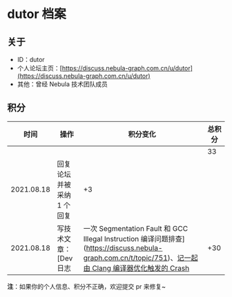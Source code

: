 # dutor 档案

## 关于

- ID：dutor 
- 个人论坛主页：[https://discuss.nebula-graph.com.cn/u/dutor](https://discuss.nebula-graph.com.cn/u/dutor)
- 其他：曾经 Nebula 技术团队成员

## 积分

| 时间 | 操作 | 积分变化 | 总积分  |
| --- | --- | --- | --- |
|  |  |  | 33 |
| 2021.08.18 | 回复论坛并被采纳 1 个回复 | +3 |  |
| 2021.08.18 | 写技术文章：[Dev 日志 | 一次 Segmentation Fault 和 GCC Illegal Instruction 编译问题排查](https://discuss.nebula-graph.com.cn/t/topic/751)、[记一起由 Clang 编译器优化触发的 Crash](https://discuss.nebula-graph.com.cn/t/topic/1977) | +30 |  |

**注**：如果你的个人信息、积分不正确，欢迎提交 pr 来修复~